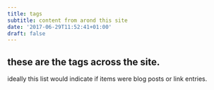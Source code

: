 ```yaml
---
title: tags
subtitle: content from arond this site
date: '2017-06-29T11:52:41+01:00'
draft: false
---
```


## these are the tags across the site.

ideally this list would indicate if items were blog posts or link entries.
